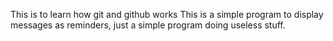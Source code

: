 This is to learn how git and github works
This is a simple program to display messages as reminders, just a simple program doing useless stuff.
